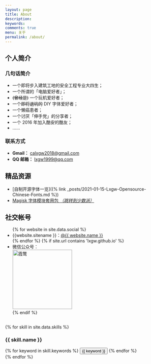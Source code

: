 ```yaml
---
layout: page
title: About
description: 
keywords: 
comments: true
menu: 关于
permalink: /about/
---
```




## 个人简介
### 几句话简介
- 一个即将步入建筑工地的安全工程专业大四生；
- 一个所谓的「电脑爱好者」；
- ~~(曾经是)~~ 一个玩机爱好者；
- 一个~~即将退坑的~~ DIY 字体爱好者；
- 一个懒癌患者；
- 一个讨厌「伸手党」的分享者；
- 一个 2016 年加入酷安的酷友；
- ……

### 联系方式
- **Gmail：** [calxgw2018@gmail.com](mailto:calxgw2018@gmail.com)
- **QQ 邮箱：** [lxgw1999@qq.com](mailto:lxgw1999@qq.com)

## 精品资源
- [自制开源字体一览]({% link _posts/2021-01-15-Lxgw-Opensource-Chinese-Fonts.md %})
- [Magisk 字体模块套用包 *（跳转到少数派）*](https://sspai.com/post/58049)

## 社交帐号

<ul>
{% for website in site.data.social %}
<li>{{website.sitename }}：<a href="{{ website.url }}" target="_blank">@{{ website.name }}</a></li>
{% endfor %}
{% if site.url contains 'lxgw.github.io' %}
<li>
微信公众号：<br />
<img style="height:192px;width:192px;border:1px solid lightgrey;" src="{{ assets_base_url }}/assets/images/qrcode.jpg" alt="霞鹜" />
</li>
{% endif %}
</ul>



##  

{% for skill in site.data.skills %}
### {{ skill.name }}
<div class="btn-inline">
{% for keyword in skill.keywords %}
<button class="btn btn-outline" type="button">{{ keyword }}</button>
{% endfor %}
</div>
{% endfor %}
